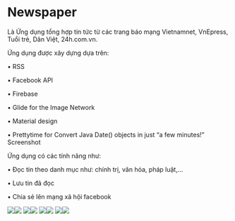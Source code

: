 # Newspaper
Là Ứng dụng tổng hợp tin tức từ các trang báo mạng Vietnamnet, VnEpress, Tuổi trẻ, Dân Việt, 24h.com.vn.

Ứng dụng được xây dựng dựa trên:

• RSS

• Facebook API

• Firebase

• Glide for the Image Network

• Material design

• Prettytime for Convert Java Date() objects in just “a few minutes!”
Screenshot

Ứng dụng có các tính năng như:

• Đọc tin theo danh mục như: chính trị, văn hóa, pháp luật,...

• Lưu tin đã đọc

• Chia sẻ lên mạng xã hội facebook

<img src="https://github.com/hoangnv1997/Newspaper/blob/master/ScreenShotApp_0.PNG"><img src="https://github.com/hoangnv1997/Newspaper/blob/master/ScreenShotApp_1.PNG">
<img src="https://github.com/hoangnv1997/Newspaper/blob/master/ScreenShotApp_2.PNG"><img src="https://github.com/hoangnv1997/Newspaper/blob/master/ScreenShotApp_3.PNG">
<img src="https://github.com/hoangnv1997/Newspaper/blob/master/ScreenShotApp-4.PNG"><img src="https://github.com/hoangnv1997/Newspaper/blob/master/ScreenShotApp-5.PNG">
<img src="https://github.com/hoangnv1997/Newspaper/blob/master/ScreenShotApp_6.jpg"><img src="https://github.com/hoangnv1997/Newspaper/blob/master/ScreenShotApp_7.jpg">
